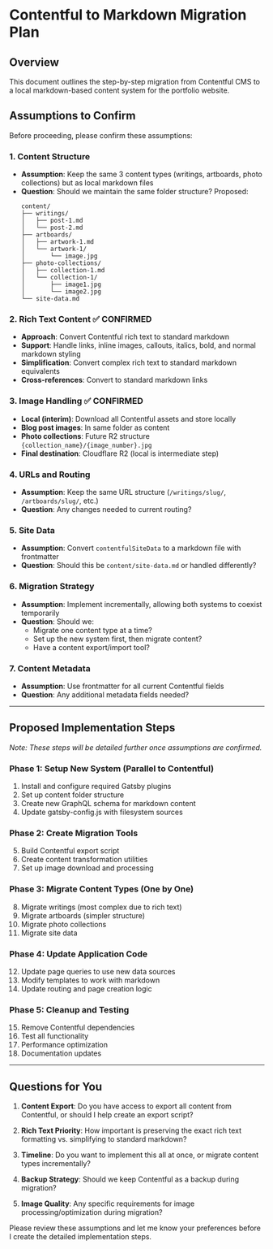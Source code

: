# Contentful to Markdown Migration Plan

## Overview
This document outlines the step-by-step migration from Contentful CMS to a local markdown-based content system for the portfolio website.

## Assumptions to Confirm

Before proceeding, please confirm these assumptions:

### 1. Content Structure
- **Assumption**: Keep the same 3 content types (writings, artboards, photo collections) but as local markdown files
- **Question**: Should we maintain the same folder structure? Proposed:
  ```
  content/
  ├── writings/
  │   ├── post-1.md
  │   └── post-2.md
  ├── artboards/
  │   ├── artwork-1.md
  │   └── artwork-1/
  │       └── image.jpg
  ├── photo-collections/
  │   ├── collection-1.md
  │   └── collection-1/
  │       ├── image1.jpg
  │       └── image2.jpg
  └── site-data.md
  ```

### 2. Rich Text Content ✅ CONFIRMED
- **Approach**: Convert Contentful rich text to standard markdown
- **Support**: Handle links, inline images, callouts, italics, bold, and normal markdown styling
- **Simplification**: Convert complex rich text to standard markdown equivalents
- **Cross-references**: Convert to standard markdown links

### 3. Image Handling ✅ CONFIRMED  
- **Local (interim)**: Download all Contentful assets and store locally
- **Blog post images**: In same folder as content
- **Photo collections**: Future R2 structure `{collection_name}/{image_number}.jpg`
- **Final destination**: Cloudflare R2 (local is intermediate step)

### 4. URLs and Routing
- **Assumption**: Keep the same URL structure (`/writings/slug/`, `/artboards/slug/`, etc.)
- **Question**: Any changes needed to current routing?

### 5. Site Data
- **Assumption**: Convert `contentfulSiteData` to a markdown file with frontmatter
- **Question**: Should this be `content/site-data.md` or handled differently?

### 6. Migration Strategy
- **Assumption**: Implement incrementally, allowing both systems to coexist temporarily
- **Question**: Should we:
  - Migrate one content type at a time?
  - Set up the new system first, then migrate content?
  - Have a content export/import tool?

### 7. Content Metadata
- **Assumption**: Use frontmatter for all current Contentful fields
- **Question**: Any additional metadata fields needed?

---

## Proposed Implementation Steps

*Note: These steps will be detailed further once assumptions are confirmed.*

### Phase 1: Setup New System (Parallel to Contentful)
1. Install and configure required Gatsby plugins
2. Set up content folder structure
3. Create new GraphQL schema for markdown content
4. Update gatsby-config.js with filesystem sources

### Phase 2: Create Migration Tools
5. Build Contentful export script
6. Create content transformation utilities
7. Set up image download and processing

### Phase 3: Migrate Content Types (One by One)
8. Migrate writings (most complex due to rich text)
9. Migrate artboards (simpler structure)
10. Migrate photo collections
11. Migrate site data

### Phase 4: Update Application Code
12. Update page queries to use new data sources
13. Modify templates to work with markdown
14. Update routing and page creation logic

### Phase 5: Cleanup and Testing
15. Remove Contentful dependencies
16. Test all functionality
17. Performance optimization
18. Documentation updates

---

## Questions for You

1. **Content Export**: Do you have access to export all content from Contentful, or should I help create an export script?

2. **Rich Text Priority**: How important is preserving the exact rich text formatting vs. simplifying to standard markdown?

3. **Timeline**: Do you want to implement this all at once, or migrate content types incrementally?

4. **Backup Strategy**: Should we keep Contentful as a backup during migration?

5. **Image Quality**: Any specific requirements for image processing/optimization during migration?

Please review these assumptions and let me know your preferences before I create the detailed implementation steps.
